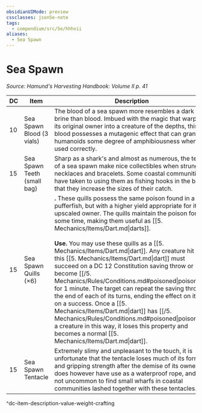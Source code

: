 ```yaml
---
obsidianUIMode: preview
cssclasses: json5e-note
tags:
  - compendium/src/5e/hhhvii
aliases:
  - Sea Spawn
---
```

# Sea Spawn
*Source: Hamund's Harvesting Handbook: Volume II p. 41* 

| DC | Item | Description | Value | Weight | Crafting |
|----|------|-------------|-------|--------|----------|
| 10 | Sea Spawn Blood (3 vials) | The blood of a sea spawn more resembles a dark brine than blood. Imbued with the magic that warped its original owner into a creature of the depths, this blood possesses a mutagenic effect that can grant humanoids some degree of amphibiousness when used correctly. | 1 sp | 1 lb | [[5. Mechanics/Items/Potion Of Water Breathing.md\|Potion of Water Breathing]] |
| 15 | Sea Spawn Teeth (small bag) | Sharp as a shark's and almost as numerous, the teeth of a sea spawn make nice collectibles when strung on necklaces and bracelets. Some coastal communities have taken to using them as fishing hooks in the belief that they increase the sizes of their catch. | 5 sp | 2 lb | [[5. Mechanics/Items/Big Catch Hooks.md\|Big Catch Hooks]] |
| 15 | Sea Spawn Quills (×6) | **.** These quills possess the same poison found in a pufferfish, but with a higher yield appropriate for its upscaled owner. The quills maintain the poison for some time, making them useful as [[5. Mechanics/Items/Dart.md\|darts]].<br /><br />**Use.** You may use these quills as a [[5. Mechanics/Items/Dart.md\|dart]]. Any creature hit by this [[5. Mechanics/Items/Dart.md\|dart]] must succeed on a DC 12 Constitution saving throw or become [[/5. Mechanics/Rules/Conditions.md#poisoned\|poisoned]] for 1 minute. The target can repeat the saving throw at the end of each of its turns, ending the effect on itself on a success. Once a [[5. Mechanics/Items/Dart.md\|dart]] has [[/5. Mechanics/Rules/Conditions.md#poisoned\|poisoned]] a creature in this way, it loses this property and becomes a normal [[5. Mechanics/Items/Dart.md\|dart]]. | 1 sp | — | — |
| 15 | Sea Spawn Tentacle | Extremely slimy and unpleasant to the touch, it is unfortunate that the tentacle loses much of its form and gripping strength after the demise of its owner. It does however have use as a waterproof rope, and it is not uncommon to find small wharfs in coastal communities lashed together with these tentacles. | 1 gp | 9 lb | — |
^dc-item-description-value-weight-crafting
